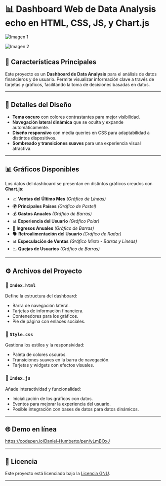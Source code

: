 # 📊 Dashboard Web de Data Analysis echo en HTML, CSS, JS, y Chart.js

![Imagen 1](Imagenes/1.png)

![Imagen 2](Imagenes/2.png)

## 📌 **Características Principales**

Este proyecto es un **Dashboard de Data Analysis** para el análisis de datos financieros y de usuario. Permite visualizar información clave a través de tarjetas y gráficos, facilitando la toma de decisiones basadas en datos.

---

## 🎨 **Detalles del Diseño**

- **Tema oscuro** con colores contrastantes para mejor visibilidad.
- **Navegación lateral dinámica** que se oculta y expande automáticamente.
- **Diseño responsivo** con media queries en CSS para adaptabilidad a distintos dispositivos.
- **Sombreado y transiciones suaves** para una experiencia visual atractiva.

---

## 📊 **Gráficos Disponibles**

Los datos del dashboard se presentan en distintos gráficos creados con **Chart.js**:

- 📈 **Ventas del Último Mes** *(Gráfico de Líneas)*
- 🌍 **Principales Países** *(Gráfico de Pastel)*
- 💰 **Gastos Anuales** *(Gráfico de Barras)*
- 📊 **Experiencia del Usuario** *(Gráfico Polar)*
- 🏦 **Ingresos Anuales** *(Gráfico de Barras)*
- 🗣 **Retroalimentación del Usuario** *(Gráfico de Radar)*
- 📊 **Especulación de Ventas** *(Gráfico Mixto - Barras y Líneas)*
- 📉 **Quejas de Usuarios** *(Gráfico de Barras)*

---

## ⚙️ **Archivos del Proyecto**

### 📄 `Index.html`
Define la estructura del dashboard:
- Barra de navegación lateral.
- Tarjetas de información financiera.
- Contenedores para los gráficos.
- Pie de página con enlaces sociales.

### 🎨 `Style.css`
Gestiona los estilos y la responsividad:
- Paleta de colores oscuros.
- Transiciones suaves en la barra de navegación.
- Tarjetas y widgets con efectos visuales.

### 📜 `Index.js`
Añade interactividad y funcionalidad:
- Inicialización de los gráficos con datos.
- Eventos para mejorar la experiencia del usuario.
- Posible integración con bases de datos para datos dinámicos.

---

## 🌐 Demo en línea

https://codepen.io/Daniel-Humberto/pen/yLmBOxJ

---

## 📝 **Licencia**

Este proyecto está licenciado bajo la [Licencia GNU](LICENSE).

---
